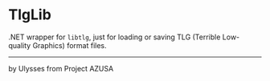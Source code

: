 # TlgLib

.NET wrapper for `libtlg`, just for loading or saving TLG (Terrible Low-quality Graphics) format files.

---

by Ulysses from Project AZUSA
